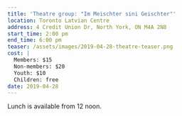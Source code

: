 ```yaml
---
title: 'Theatre group: "Im Meischter sini Geischter"'
location: Toronto Latvian Centre
address: 4 Credit Union Dr, North York, ON M4A 2N8
start_time: 2:00 pm
end_time: 6:00 pm
teaser: /assets/images/2019-04-28-theatre-teaser.png
cost: |
  Members: $15
  Non-members: $20
  Youth: $10
  Children: free
date: 2019-04-28
---
```


Lunch is available from 12 noon.
